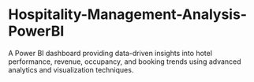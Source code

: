 # Hospitality-Management-Analysis-PowerBI
A Power BI dashboard providing data-driven insights into hotel performance, revenue, occupancy, and booking trends using advanced analytics and visualization techniques.
